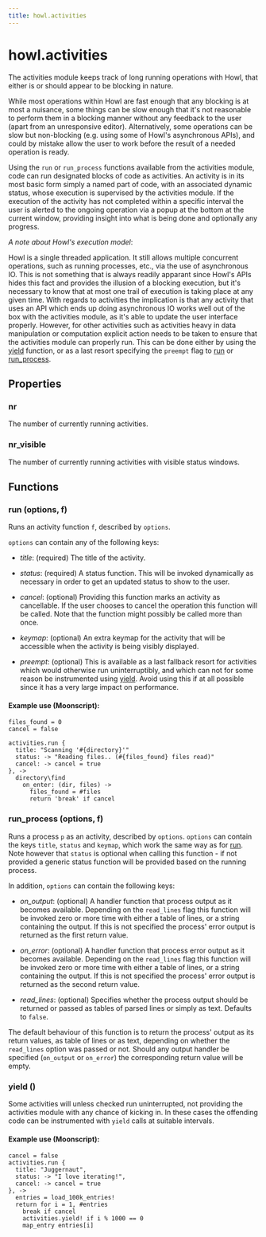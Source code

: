 ```yaml
---
title: howl.activities
---
```


# howl.activities

The activities module keeps track of long running operations with Howl, that
either is or should appear to be blocking in nature.

While most operations within Howl are fast enough that any blocking is at most a
nuisance, some things can be slow enough that it's not reasonable to perform
them in a blocking manner without any feedback to the user (apart from an
unresponsive editor). Alternatively, some operations can be slow but
non-blocking (e.g. using some of Howl's asynchronous APIs), and could by mistake
allow the user to work before the result of a needed operation is ready.

Using the `run` or `run_process` functions available from the activities module,
code can run designated blocks of code as activities. An activity is in its most
basic form simply a named part of code, with an associated dynamic status, whose
execution is supervised by the activities module. If the execution of the
activity has not completed within a specific interval the user is alerted to the
ongoing operation via a popup at the bottom at the current window, providing
insight into what is being done and optionally any progress.

_A note about Howl's execution model_:

Howl is a single threaded application. It still allows multiple concurrent
operations, such as running processes, etc., via the use of asynchronous IO.
This is not something that is always readily apparant since Howl's APIs hides
this fact and provides the illusion of a blocking execution, but it's necessary
to know that at most one trail of execution is taking place at any given time.
With regards to activities the implication is that any activity that uses an API
which ends up doing asynchronous IO works well out of the box with the
activities module, as it's able to update the user interface properly. However,
for other activities such as activities heavy in data manipulation or
computation explicit action needs to be taken to ensure that the activities
module can properly run. This can be done either by using the [yield] function,
or as a last resort specifying the `preempt` flag to [run] or
[run_process].

## Properties

### nr

The number of currently running activities.

### nr_visible

The number of currently running activities with visible status windows.

## Functions

### run (options, f)

Runs an activity function `f`, described by `options`.

`options` can contain any of the following keys:

- *title*: (required) The title of the activity.

- *status*: (required) A status function. This will be invoked dynamically as
necessary in order to get an updated status to show to the user.

- *cancel*: (optional) Providing this function marks an activity as cancellable.
If the user chooses to cancel the operation this function will be called. Note
that the function might possibly be called more than once.

- *keymap*: (optional) An extra keymap for the activity that will be accessible
when the activity is being visibly displayed.

- *preempt*: (optional) This is available as a last fallback resort for
activities which would otherwise run uninterruptibly, and which can not for some
reason be instrumented using [yield]. Avoid using this if at all possible since
it has a very large impact on performance.

#### Example use (Moonscript):

```moon
files_found = 0
cancel = false

activities.run {
  title: "Scanning '#{directory}'"
  status: -> "Reading files.. (#{files_found} files read)"
  cancel: -> cancel = true
}, ->
  directory\find
    on_enter: (dir, files) ->
      files_found = #files
      return 'break' if cancel
```

### run_process (options, f)

Runs a process `p` as an activity, described by `options`. `options` can contain
the keys `title`, `status` and `keymap`, which work the same way as for [run].
Note however that `status` is optional when calling this function - if not
provided a generic status function will be provided based on the running
process.

In addition, `options` can contain the following keys:

- *on_output*: (optional) A handler function that process output as it becomes
available. Depending on the `read_lines` flag this function will be invoked zero
or more time with either a table of lines, or a string containing the output. If
this is not specified the process' error output is returned as the first return
value.

- *on_error*: (optional) A handler function that process error output as it
becomes available. Depending on the `read_lines` flag this function will be
invoked zero or more time with either a table of lines, or a string containing
the output. If this is not specified the process' error output is returned as
the second return value.

- *read_lines*: (optional) Specifies whether the process output should be
returned or passed as tables of parsed lines or simply as text. Defaults to
`false`.

The default behaviour of this function is to return the process' output as its
return values, as table of lines or as text, depending on whether the
`read_lines` option was passed or not. Should any output handler be specified
(`on_output` or `on_error`) the corresponding return value will be empty.

### yield ()

Some activities will unless checked run uninterrupted, not providing the
activities module with any chance of kicking in. In these cases the offending
code can be instrumented with `yield` calls at suitable intervals.

#### Example use (Moonscript):

```moon
cancel = false
activities.run {
  title: "Juggernaut",
  status: -> "I love iterating!",
  cancel: -> cancel = true
}, ->
  entries = load_100k_entries!
  return for i = 1, #entries
    break if cancel
    activities.yield! if i % 1000 == 0
    map_entry entries[i]
```

[run]: #run
[run_process]: #run_process
[yield]: #yield
